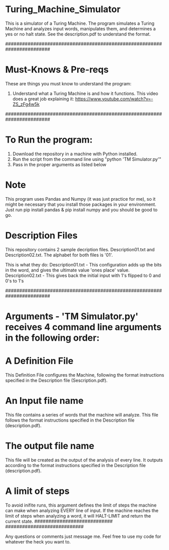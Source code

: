 # Turing_Machine_Simulator
This is a simulator of a Turing Machine.
The program simulates a Turing Machine and analyzes input words, manipulates them, and determines a yes or no halt state. 
See the description.pdf to understand the format.

########################################################################
# Must-Knows & Pre-reqs
These are things you must know to understand the program:
1. Understand what a Turing Machine is and how it functions.
This video does a great job explaining it: https://www.youtube.com/watch?v=-ZS_zFg4w5k

########################################################################
# To Run the program:
1. Download the repository in a machine with Python installed.
2. Run the script from the command line using "python 'TM Simulator.py'"
3. Pass in the proper arguments as listed below

# Note
This program uses Pandas and Numpy (it was just practice for me), so it might be necessary that you install those packages in your environment.
Just run pip install pandas & pip install numpy and you should be good to go.

# Description Files
This repository contains 2 sample decription files. Description01.txt and Description02.txt.
The alphabet for both files is '01'.

This is what they do:
Description01.txt - This configuration adds up the bits in the word, and gives the ultimate value 'ones place' value.
Description02.txt - This gives back the initial input with 1's flipped to 0 and 0's to 1's

########################################################################
# Arguments - 'TM Simulator.py' receives 4 command line arguments in the following order:
# A Definition File

This Definition File configures the Machine, following the format instructions specified in the Description file (Sescription.pdf).
# An Input file name

This file contains a series of words that the machine will analyze. This file follows the format instructions specified in the Description file (description.pdf).
# The output file name 

This file will be created as the output of the analysis of every line. It outputs according to the format instructions specified in the Description file (description.pdf).
# A limit of steps

To avoid inifite runs, this argument defines the limit of steps the machine can make when analyzing EVERY line of input. If the machine reaches the limit of steps when analyzing a word, it will HALT-LIMIT and return the current state. 
############################
############################

Any questions or comments just message me. Feel free to use my code for whatever the heck you want to.

